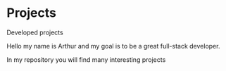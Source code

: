 # Projects
 Developed projects

Hello my name is Arthur and my goal is to be a great full-stack developer.

In my repository you will find many interesting projects